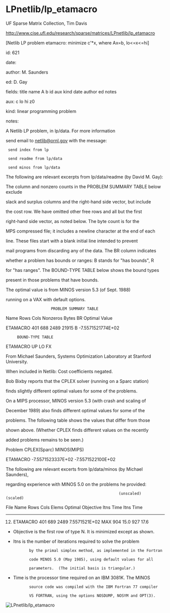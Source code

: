 # LPnetlib/lp_etamacro

 UF Sparse Matrix Collection, Tim Davis

 http://www.cise.ufl.edu/research/sparse/matrices/LPnetlib/lp_etamacro

 [Netlib LP problem etamacro: minimize c'*x, where Ax=b, lo<=x<=hi]

 id: 621

 date: 

 author: M. Saunders

 ed: D. Gay

 fields: title name A b id aux kind date author ed notes

 aux: c lo hi z0

 kind: linear programming problem

 notes:

 A Netlib LP problem, in lp/data.  For more information                        

 send email to netlib@ornl.gov with the message:                               

                                                                               

 	 send index from lp                                                          

 	 send readme from lp/data                                                    

 	 send minos from lp/data                                                     

                                                                               

 The following are relevant excerpts from lp/data/readme (by David M. Gay):    

                                                                               

 The column and nonzero counts in the PROBLEM SUMMARY TABLE below exclude      

 slack and surplus columns and the right-hand side vector, but include         

 the cost row.  We have omitted other free rows and all but the first          

 right-hand side vector, as noted below.  The byte count is for the            

 MPS compressed file; it includes a newline character at the end of each       

 line.  These files start with a blank initial line intended to prevent        

 mail programs from discarding any of the data.  The BR column indicates       

 whether a problem has bounds or ranges:  B stands for "has bounds", R         

 for "has ranges".  The BOUND-TYPE TABLE below shows the bound types           

 present in those problems that have bounds.                                   

                                                                               

 The optimal value is from MINOS version 5.3 (of Sept. 1988)                   

 running on a VAX with default options.                                        

                                                                               

                        PROBLEM SUMMARY TABLE                                  

                                                                               

 Name       Rows   Cols   Nonzeros    Bytes  BR      Optimal Value             

 ETAMACRO    401    688     2489      21915  B    -7.5571521774E+02            

                                                                               

         BOUND-TYPE TABLE                                                      

 ETAMACRO   UP LO FX                                                           

                                                                               

 From Michael Saunders, Systems Optimization Laboratory at Stanford University.

 When included in Netlib: Cost coefficients negated.                           

                                                                               

 Bob Bixby reports that the CPLEX solver (running on a Sparc station)          

 finds slightly different optimal values for some of the problems.             

 On a MIPS processor, MINOS version 5.3 (with crash and scaling of             

 December 1989) also finds different optimal values for some of the            

 problems.  The following table shows the values that differ from those        

 shown above.  (Whether CPLEX finds different values on the recently           

 added problems remains to be seen.)                                           

                                                                               

 Problem        CPLEX(Sparc)          MINOS(MIPS)                              

 ETAMACRO    -7.5571523337E+02    -7.5571522100E+02                            

                                                                               

 The following are relevant excerts from lp/data/minos (by Michael Saunders),  

 regarding experience with MINOS 5.0 on the problems he provided:              

                                                                               

                                                      (unscaled)   (scaled)    

 File   Name    Rows  Cols  Elems  Optimal Objective  Itns  Time  Itns  Time   

 ---- --------  ----  ----  -----  -----------------  ----  ----  ----  ----   

  12. ETAMACRO   401   689   2489  7.5571521E+02 MAX   904  15.0   927  17.6   

                                                                               

 * Objective  is the first row of type N.  It is minimized except as shown.    

                                                                               

 * Itns       is the number of iterations required to solve the problem        

              by the primal simplex method, as implemented in the Fortran      

              code MINOS 5.0 (May 1985), using default values for all          

              parameters.  (The initial basis is triangular.)                  

                                                                               

 * Time       is the processor time required on an IBM 3081K.  The MINOS       

              source code was compiled with the IBM Fortran 77 compiler        

              VS FORTRAN, using the options NOSDUMP, NOSYM and OPT(3).         

                                                                               

![LPnetlib/lp_etamacro](http://www2.research.att.com/~yifanhu/GALLERY/GRAPHS/GIF_SMALL/LPnetlib@lp_etamacro.gif)